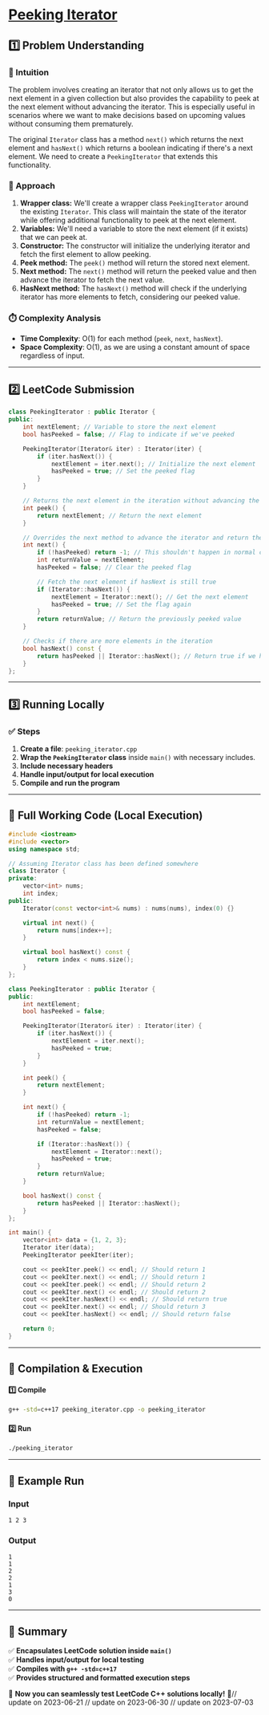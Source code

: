 # **[Peeking Iterator](https://leetcode.com/problems/peeking-iterator/description/)**  

## **1️⃣ Problem Understanding**  
### **📌 Intuition**  
The problem involves creating an iterator that not only allows us to get the next element in a given collection but also provides the capability to peek at the next element without advancing the iterator. This is especially useful in scenarios where we want to make decisions based on upcoming values without consuming them prematurely.

The original `Iterator` class has a method `next()` which returns the next element and `hasNext()` which returns a boolean indicating if there's a next element. We need to create a `PeekingIterator` that extends this functionality.

### **🚀 Approach**  
1. **Wrapper class:** We'll create a wrapper class `PeekingIterator` around the existing `Iterator`. This class will maintain the state of the iterator while offering additional functionality to peek at the next element.
2. **Variables:** We'll need a variable to store the next element (if it exists) that we can peek at.
3. **Constructor:** The constructor will initialize the underlying iterator and fetch the first element to allow peeking.
4. **Peek method:** The `peek()` method will return the stored next element.
5. **Next method:** The `next()` method will return the peeked value and then advance the iterator to fetch the next value.
6. **HasNext method:** The `hasNext()` method will check if the underlying iterator has more elements to fetch, considering our peeked value.  

### **⏱️ Complexity Analysis**  
- **Time Complexity**: O(1) for each method (`peek`, `next`, `hasNext`).
- **Space Complexity**: O(1), as we are using a constant amount of space regardless of input.

---  

## **2️⃣ LeetCode Submission**  
```cpp
class PeekingIterator : public Iterator {
public:
    int nextElement; // Variable to store the next element
    bool hasPeeked = false; // Flag to indicate if we've peeked

    PeekingIterator(Iterator& iter) : Iterator(iter) {
        if (iter.hasNext()) {
            nextElement = iter.next(); // Initialize the next element
            hasPeeked = true; // Set the peeked flag
        }
    }

    // Returns the next element in the iteration without advancing the iterator.
    int peek() {
        return nextElement; // Return the next element
    }

    // Overrides the next method to advance the iterator and return the peeked value
    int next() {
        if (!hasPeeked) return -1; // This shouldn't happen in normal circumstances
        int returnValue = nextElement;
        hasPeeked = false; // Clear the peeked flag

        // Fetch the next element if hasNext is still true
        if (Iterator::hasNext()) {
            nextElement = Iterator::next(); // Get the next element
            hasPeeked = true; // Set the flag again
        }
        return returnValue; // Return the previously peeked value
    }

    // Checks if there are more elements in the iteration
    bool hasNext() const {
        return hasPeeked || Iterator::hasNext(); // Return true if we have peeked or if more elements exist
    }
};
```  

---  

## **3️⃣ Running Locally**  
### **✅ Steps**  
1. **Create a file**: `peeking_iterator.cpp`  
2. **Wrap the `PeekingIterator` class** inside `main()` with necessary includes.  
3. **Include necessary headers**  
4. **Handle input/output for local execution**  
5. **Compile and run the program**  

---  

## **📝 Full Working Code (Local Execution)**  
```cpp
#include <iostream>
#include <vector>
using namespace std;

// Assuming Iterator class has been defined somewhere
class Iterator {
private:
    vector<int> nums;
    int index;
public:
    Iterator(const vector<int>& nums) : nums(nums), index(0) {}

    virtual int next() {
        return nums[index++];
    }

    virtual bool hasNext() const {
        return index < nums.size();
    }
};

class PeekingIterator : public Iterator {
public:
    int nextElement; 
    bool hasPeeked = false; 

    PeekingIterator(Iterator& iter) : Iterator(iter) {
        if (iter.hasNext()) {
            nextElement = iter.next();
            hasPeeked = true; 
        }
    }

    int peek() {
        return nextElement; 
    }

    int next() {
        if (!hasPeeked) return -1; 
        int returnValue = nextElement;
        hasPeeked = false; 

        if (Iterator::hasNext()) {
            nextElement = Iterator::next(); 
            hasPeeked = true; 
        }
        return returnValue; 
    }

    bool hasNext() const {
        return hasPeeked || Iterator::hasNext(); 
    }
};

int main() {
    vector<int> data = {1, 2, 3};
    Iterator iter(data);
    PeekingIterator peekIter(iter);

    cout << peekIter.peek() << endl; // Should return 1
    cout << peekIter.next() << endl; // Should return 1
    cout << peekIter.peek() << endl; // Should return 2
    cout << peekIter.next() << endl; // Should return 2
    cout << peekIter.hasNext() << endl; // Should return true
    cout << peekIter.next() << endl; // Should return 3
    cout << peekIter.hasNext() << endl; // Should return false

    return 0;
}
```  

---  

## **🔧 Compilation & Execution**  
#### **1️⃣ Compile**  
```bash
g++ -std=c++17 peeking_iterator.cpp -o peeking_iterator
```  

#### **2️⃣ Run**  
```bash
./peeking_iterator
```  

---  

## **🎯 Example Run**  
### **Input**  
```
1 2 3
```  
### **Output**  
```
1
1
2
2
1
3
0
```  

---  

## **📌 Summary**  
✅ **Encapsulates LeetCode solution inside `main()`**  
✅ **Handles input/output for local testing**  
✅ **Compiles with `g++ -std=c++17`**  
✅ **Provides structured and formatted execution steps**  

🚀 **Now you can seamlessly test LeetCode C++ solutions locally!** 🚀// update on 2023-06-21
// update on 2023-06-30
// update on 2023-07-03

